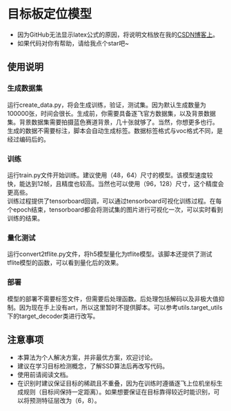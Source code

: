 # 目标板定位模型

+ 因为GitHub无法显示latex公式的原因，将说明文档放在我的[CSDN博客上](https://blog.csdn.net/qtzbxjg/article/details/128993434?spm=1001.2014.3001.5502)。
+ 如果代码对你有帮助，请给我点个star吧~

## 使用说明
### 生成数据集
运行create_data.py，将会生成训练，验证，测试集。因为默认生成数量为100000张，时间会很长。生成前，你需要具备逐飞官方数据集，以及背景数据集。背景数据集需要拍摄蓝色赛道背景，几十张就够了。当然，你想更多也行。    
生成的数据不需要标注，脚本会自动生成标签。数据标签格式与voc格式不同，是经过编码后的。
### 训练
运行train.py文件开始训练。建议使用（48，64）尺寸的模型。该模型速度较快，能达到12帧，且精度也较高。当然也可以使用（96，128）尺寸，这个精度会更高些。     
训练过程提供了tensorboard回调，可以通过tensorboard可视化训练过程。在每个epoch结束，tensorboard都会将测试集的图片进行可视化一次，可以实时看到训练的结果。    
### 量化测试
运行convert2tflite.py文件，将h5模型量化为tflite模型。该脚本还提供了测试tflite模型的函数，可以看到量化后的效果。
### 部署
模型的部署不需要标签文件，但需要后处理函数。后处理包括解码以及非极大值抑制。因为现在手上没有art，所以这里暂时不提供脚本。可以参考utils.target_utils下的target_decoder类进行改写。
## 注意事项
+ 本算法为个人解决方案，并非最优方案，欢迎讨论。
+ 建议在学习目标检测概念，了解SSD算法后再改写代码。
+ 使用前请阅读文档。
+ 在识别时建议保证目标的稀疏且不重叠，因为在训练时遵循逐飞上位机坐标生成规则（目标间保持一定距离）。如果想要保证在目标靠得较近时能识别，可以将预测特征层改为（6，8）。